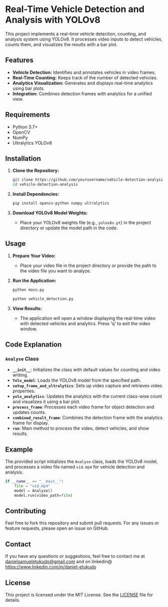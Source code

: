 
# Real-Time Vehicle Detection and Analysis with YOLOv8

This project implements a real-time vehicle detection, counting, and analysis system using YOLOv8. It processes video inputs to detect vehicles, counts them, and visualizes the results with a bar plot.

## Features

- **Vehicle Detection:** Identifies and annotates vehicles in video frames.
- **Real-Time Counting:** Keeps track of the number of detected vehicles.
- **Analytics Visualization:** Generates and displays real-time analytics using bar plots.
- **Integration:** Combines detection frames with analytics for a unified view.

## Requirements

- Python 3.7+
- OpenCV
- NumPy
- Ultralytics YOLOv8


## Installation

1. **Clone the Repository:**
   ```bash
   git clone https://github.com/yourusername/vehicle-detection-analysis.git
   cd vehicle-detection-analysis
   ```

2. **Install Dependencies:**
   ```bash
   pip install opencv-python numpy ultralytics
   ```

3. **Download YOLOv8 Model Weights:**
   - Place your YOLOv8 weights file (e.g., `yolov8s.pt`) in the project directory or update the model path in the code.

## Usage

1. **Prepare Your Video:**
   - Place your video file in the project directory or provide the path to the video file you want to analyze.

2. **Run the Application:**
   ```bash
   python main.py
   ```

   
   ```bash
   python vehicle_detection.py
   ```

3. **View Results:**
   - The application will open a window displaying the real-time video with detected vehicles and analytics. Press 'q' to exit the video window.

## Code Explanation

### `Analyse` Class

- **`__init__`**: Initializes the class with default values for counting and video writing.
- **`Yolo_model`**: Loads the YOLOv8 model from the specified path.
- **`setup_frame_and_ultralytics`**: Sets up video capture and retrieves video properties.
- **`yolo_analytics`**: Updates the analytics with the current class-wise count and visualizes it using a bar plot.
- **`process_frame`**: Processes each video frame for object detection and updates counts.
- **`combined_result_frame`**: Combines the detection frame with the analytics frame for display.
- **`run`**: Main method to process the video, detect vehicles, and show results.

## Example

The provided script initializes the `Analyse` class, loads the YOLOv8 model, and processes a video file named `vid.mp4` for vehicle detection and analysis.

```python
if __name__ == "__main__":
    file = "vid.mp4"
    model = Analyse()
    model.run(video_path=file)
```

## Contributing

Feel free to fork this repository and submit pull requests. For any issues or feature requests, please open an issue on GitHub.

## Contact

If you have any questions or suggestions, feel free to contact me at danielsamueletukudo@gmail.com and on linkedin@ https://www.linkedin.com/in/daniel-etukudo

## License

This project is licensed under the MIT License. See the [LICENSE](LICENSE) file for details.

